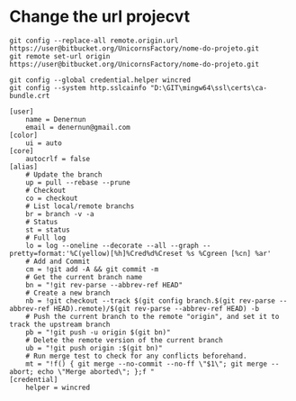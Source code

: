 # Change the url projecvt

    git config --replace-all remote.origin.url https://user@bitbucket.org/UnicornsFactory/nome-do-projeto.git
    git remote set-url origin https://user@bitbucket.org/UnicornsFactory/nome-do-projeto.git

    git config --global credential.helper wincred
    git config --system http.sslcainfo "D:\GIT\mingw64\ssl\certs\ca-bundle.crt

    [user]
        name = Denernun
        email = denernun@gmail.com
    [color]
        ui = auto
    [core]
        autocrlf = false
    [alias]
        # Update the branch
        up = pull --rebase --prune
        # Checkout
        co = checkout
        # List local/remote branchs
        br = branch -v -a
        # Status
        st = status
        # Full log
        lo = log --oneline --decorate --all --graph --pretty=format:'%C(yellow)[%h]%Cred%d%Creset %s %Cgreen [%cn] %ar'
        # Add and Commit
        cm = !git add -A && git commit -m
        # Get the current branch name
        bn = "!git rev-parse --abbrev-ref HEAD"
        # Create a new branch
        nb = !git checkout --track $(git config branch.$(git rev-parse --abbrev-ref HEAD).remote)/$(git rev-parse --abbrev-ref HEAD) -b
        # Push the current branch to the remote "origin", and set it to track the upstream branch
        pb = "!git push -u origin $(git bn)"
        # Delete the remote version of the current branch
        ub = "!git push origin :$(git bn)"
        # Run merge test to check for any conflicts beforehand.
        mt = "!f() { git merge --no-commit --no-ff \"$1\"; git merge --abort; echo \"Merge aborted\"; };f "	
    [credential]
	    helper = wincred
